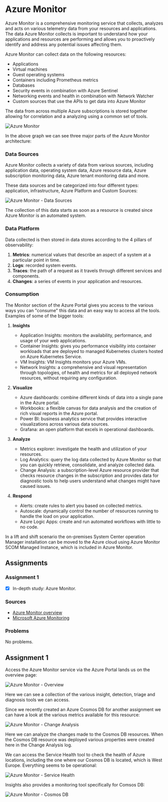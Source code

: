 # Azure Monitor

Azure Monitor is a comprehensive monitoring service that collects, analyzes and acts on various telemetry data from your resources and applications. The data Azure Monitor collects is important to understand how your applications and resources are performing and allows you to proactively identify and address any potential issues affecting them.

Azure Monitor can collect data on the following resources:

- Applications
- Virtual machines
- Guest operating systems
- Containers including Prometheus metrics
- Databases
- Security events in combination with Azure Sentinel
- Networking events and health in combination with Network Watcher
- Custom sources that use the APIs to get data into Azure Monitor

The data from across multiple Azure subscriptions is stored together allowing for correlation and a analyzing using a common set of tools.

![Azure Monitor](../00_includes/week_06_images/screen16.png)

In the above graph we can see three major parts of the Azure Monitor architecture:

### Data Sources

Azure Monitor collects a variety of data from various sources, including application data, operating system data, Azure resource data, Azure subscription monitoring data, Azure tenant monitoring data and more. 

These data sources and be categorized into four different types: application, infrastructure, Azure Platform and Custom Sources:

![Azure Monitor - Data Sources](../00_includes/week_06_images/screen17.png)

The collection of this data starts as soon as a resource is created since Azure Monitor is an automated system.

### Data Platform

Data collected is then stored in data stores according to the 4 pillars of observability:

1. **Metrics**: numerical values that describe an aspect of a system at a particular point in time.
2. **Logs**: recorded system events.
3. **Traces**: the path of a request as it travels through different services and components.
4. **Changes**: a series of events in your application and resources.

### Consumption

The Monitor section of the Azure Portal gives you access to the various ways you can "consume" this data and an easy way to access all the tools. Examples of some of the bigger tools:

1. **Insights**
	- Application Insights: monitors the availability, performance, and usage of your web applications.
	- Container Insights: gives you performance visibility into container workloads that are deployed to managed Kubernetes clusters hosted on Azure Kubernetes Service.
	- VM Insights: VM Insights monitors your Azure VMs.
	- Network Insights: a comprehensive and visual representation through topologies, of health and metrics for all deployed network resources, without requiring any configuration.

2. **Visualize**
	- Azure dashboards: combine different kinds of data into a single pane in the Azure portal.
	- Workbooks: a flexible canvas for data analysis and the creation of rich visual reports in the Azure portal. 
	- Power BI: business analytics service that provides interactive visualizations across various data sources.
	- Grafana: an open platform that excels in operational dashboards.

3. **Analyze**
	- Metrics explorer: investigate the health and utilization of your resources.
	- Log Analytics: query the log data collected by Azure Monitor so that you can quickly retrieve, consolidate, and analyze collected data.
	- Change Analysis: a subscription-level Azure resource provider that checks resource changes in the subscription and provides data for diagnostic tools to help users understand what changes might have caused issues.

4. **Respond**
	- Alerts: create rules to alert you based on collected metrics.
	- Autoscale: dynamically control the number of resources running to handle the load on your application.
	- Azure Logic Apps: create and run automated workflows with little to no code.

In a lift and shift scenario the on-premises System Center operation Manager installation can be moved to the Azure cloud using Azure Monitor SCOM Managed Instance, which is included in Azure Monitor.

## Assignments

### Assignment 1
- [x] In-depth study: Azure Monitor.

### Sources
- [Azure Monitor overview](https://learn.microsoft.com/en-us/azure/azure-monitor/overview)
- [Microsoft Azure Monitoring](https://www.serverless360.com/microsoft-azure-monitoring)

### Problems
No problems.

## Assignment 1

Access the Azure Monitor service via the Azure Portal lands us on the overview page:

![Azure Monitor - Overview](../00_includes/week_06_images/screen18.png)

Here we can see a collection of the various insight, detection, triage and diagnosis tools we can access.

Since we recently created an Azure Cosmos DB for another assignment we can have a look at the various metrics available for this resource:

![Azure Monitor - Change Analysis](../00_includes/week_06_images/screen19.png)

Here we can analyze the changes made to the Cosmos DB resources. When the Cosmos DB resource was deployed various properties were created here in the Change Analysis log.

We can access the Service Health tool to check the health of Azure locations, including the one where our Cosmos DB is located, which is West Europe. Everything seems to be operational:

![Azure Monitor - Service Health](../00_includes/week_06_images/screen20.png)

Insights also provides a monitoring tool specifically for Comsos DB:

![Azure Monitor - Cosmos DB](../00_includes/week_06_images/screen21.png)